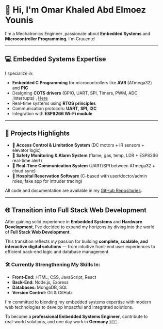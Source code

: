 # 👋 Hi, I'm Omar Khaled Abd Elmoez Younis

 I'm a Mechatronics Engineer ,passionate about **Embedded Systems** and **Microcontroller Programming**.
 I'm Cruuentel

---

## 💻 Embedded Systems Expertise

I specialize in:

- **Embedded C Programming** for microcontrollers like **AVR** (ATmega32) and **PIC**
- Designing **COTS drivers** (GPIO, UART, SPI, Timers, PWM, ADC ,Interrupts) , [Here](https://github.com/OmarKhaled-00/AVR_COTS/tree/main/MCAL)
- Real-time systems using **RTOS principles**
- Communication protocols: **UART**, **SPI**, **I2C**
- Integration with **ESP8266 Wi-Fi module**

---

## 📁 Projects Highlights

- 🔐 **Access Control & Limitation System** (DC motors + IR sensors + elevator logic)
- 🚨 **Safety Monitoring & Alarm System** (flame, gas, temp, LDR + ESP8266 real-time alert)
- 📡 **Real-Time Communication System** (UART/SPI between ATmega32 + cloud sync)
- 🏥 **Hospital Reservation Software** (C-based with user/doctor/admin roles, fake app for intruder tracing)

All code and documentation are available in my [GitHub Repositories](https://github.com/OmarKhaledYounis?tab=repositories).

---

## 🌐 Transition into Full Stack Web Development

After gaining solid experience in **Embedded Systems** and **Hardware Development**, I’ve decided to expand my horizons by diving into the world of **Full Stack Web Development**.

This transition reflects my passion for building **complete, scalable, and interactive digital solutions** — from intuitive front-end user experiences to efficient back-end logic and database management.

### 🛠️ Currently Strengthening My Skills In:

- **Front-End:** HTML, CSS, JavaScript, React  
- **Back-End:** Node.js, Express  
- **Databases:** MongoDB, SQL  
- **Version Control:** Git & GitHub

I'm committed to blending my embedded systems expertise with modern web technologies to develop impactful and integrated solutions.


To become a **professional Embedded Systems Engineer**, contribute to real-world solutions, and one day work in **Germany** 🇩🇪.

